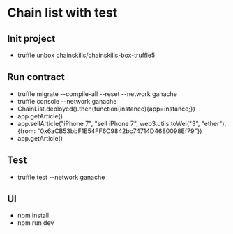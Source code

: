 # Chain list with test

## Init project
- truffle unbox chainskills/chainskills-box-truffle5

## Run contract
- truffle migrate --compile-all --reset --network ganache
- truffle console --network ganache
- ChainList.deployed().then(function(instance){app=instance;})
- app.getArticle()
- app.sellArticle("iPhone 7", "sell iPhone 7", web3.utils.toWei("3", "ether"), {from: "0x6aCB53bbF1E54FF6C9842bc74714D4680098Ef79"})
- app.getArticle()

## Test
- truffle test --network ganache

## UI
- npm install
- npm run dev
